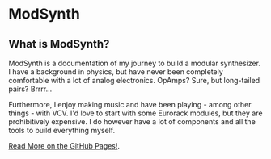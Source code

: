 # ModSynth

## What is ModSynth?

ModSynth is a documentation of my journey to build a modular synthesizer.
I have a background in physics, but have never been completely comfortable with
a lot of analog electronics. OpAmps? Sure, but long-tailed pairs? Brrrr...

Furthermore, I enjoy making music and have been playing - among other things - with VCV.
I'd love to start with some Eurorack modules, but they are prohibitively expensive.
I do however have a lot of components and all the tools to build everything myself.

[Read More on the GitHub Pages!](https://warrantyvoids.github.io/ModSynth).